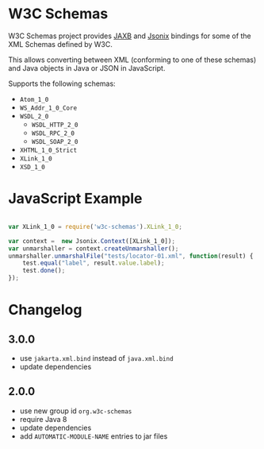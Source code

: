 # W3C Schemas

W3C Schemas project provides [JAXB](https://jaxb.java.net/) and [Jsonix](https://github.com/mitre/jsonix) bindings for some of the XML Schemas defined by W3C.

This allows converting between XML (conforming to one of these schemas) and Java objects in Java or JSON in JavaScript.

Supports the following schemas:

* `Atom_1_0`
* `WS_Addr_1_0_Core`
* `WSDL_2_0`
  * `WSDL_HTTP_2_0`
  * `WSDL_RPC_2_0`
  * `WSDL_SOAP_2_0`
* `XHTML_1_0_Strict`
* `XLink_1_0`
* `XSD_1_0`

# JavaScript Example

```javascript

var XLink_1_0 = require('w3c-schemas').XLink_1_0;

var context =  new Jsonix.Context([XLink_1_0]);
var unmarshaller = context.createUnmarshaller();
unmarshaller.unmarshalFile("tests/locator-01.xml", function(result) {
	test.equal("label", result.value.label);
	test.done();
});
```

# Changelog

## 3.0.0

- use `jakarta.xml.bind` instead of `java.xml.bind`
- update dependencies

## 2.0.0

- use new group id `org.w3c-schemas`
- require Java 8
- update dependencies
- add `AUTOMATIC-MODULE-NAME` entries to jar files
